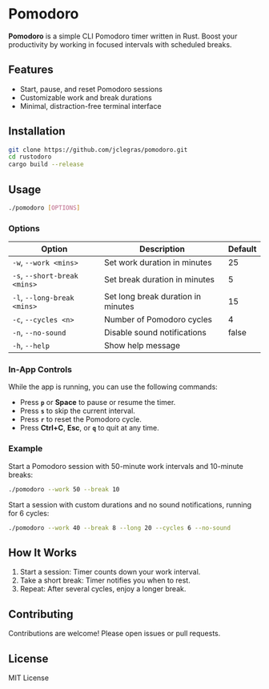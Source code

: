 # Pomodoro

**Pomodoro** is a simple CLI Pomodoro timer written in Rust. Boost your productivity by working in focused intervals with scheduled breaks.

## Features

- Start, pause, and reset Pomodoro sessions
- Customizable work and break durations
- Minimal, distraction-free terminal interface

## Installation

```sh
git clone https://github.com/jclegras/pomodoro.git
cd rustodoro
cargo build --release
```

## Usage

```sh
./pomodoro [OPTIONS]
```

### Options

| Option                       | Description                          | Default |
|------------------------------|--------------------------------------|---------|
| `-w`, `--work <mins>`        | Set work duration in minutes         | 25      |
| `-s`, `--short-break <mins>` | Set break duration in minutes        | 5       |
| `-l`, `--long-break <mins>`  | Set long break duration in minutes   | 15      |
| `-c`, `--cycles <n>`         | Number of Pomodoro cycles            | 4       |
| `-n`, `--no-sound`           | Disable sound notifications          | false   |
| `-h`, `--help`               | Show help message                    |         |

### In-App Controls

While the app is running, you can use the following commands:

- Press **`p`** or **Space** to pause or resume the timer.
- Press **`s`** to skip the current interval.
- Press **`r`** to reset the Pomodoro cycle.
- Press **Ctrl+C**, **Esc**, or **`q`** to quit at any time.

### Example

Start a Pomodoro session with 50-minute work intervals and 10-minute breaks:

```sh
./pomodoro --work 50 --break 10
```

Start a session with custom durations and no sound notifications, running for 6 cycles:

```sh
./pomodoro --work 40 --break 8 --long 20 --cycles 6 --no-sound
```

## How It Works

1. Start a session: Timer counts down your work interval.
2. Take a short break: Timer notifies you when to rest.
3. Repeat: After several cycles, enjoy a longer break.

## Contributing

Contributions are welcome! Please open issues or pull requests.

## License

MIT License
